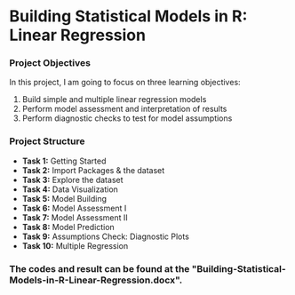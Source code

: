 # Building Statistical Models in R: Linear Regression

### Project Objectives
In this project, I am going to focus on three learning objectives:
1.	Build simple and multiple linear regression models 
2.	Perform model assessment and interpretation of results 
3.	Perform diagnostic checks to test for model assumptions 

### Project Structure
- __Task 1:__ Getting Started
- __Task 2:__ Import Packages & the dataset
- __Task 3:__ Explore the dataset
- __Task 4:__ Data Visualization
- __Task 5:__ Model Building
- __Task 6:__ Model Assessment I
- __Task 7:__ Model Assessment II
- __Task 8:__ Model Prediction
- __Task 9:__ Assumptions Check: Diagnostic Plots
- __Task 10:__ Multiple Regression

### The codes and result can be found at the "Building-Statistical-Models-in-R-Linear-Regression.docx".
